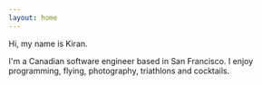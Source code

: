 ```yaml
---
layout: home
---
```


Hi, my name is Kiran.

I'm a Canadian software engineer based in San Francisco. I enjoy programming, flying, photography, triathlons and cocktails.
